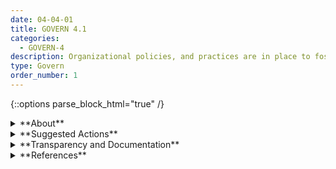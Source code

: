 ```yaml
---
date: 04-04-01
title: GOVERN 4.1
categories:
  - GOVERN-4
description: Organizational policies, and practices are in place to foster a critical thinking and safety-first mindset in the design, development, deployment, and uses of AI systems to minimize negative impacts.
type: Govern
order_number: 1
---
```

{::options parse_block_html="true" /}


<details>
<summary markdown="span">**About**</summary>
<br>
A risk culture and accompanying practices can help organizations effectively triage the most critical risks. Organizations in some industries implement three (or more) “lines of defense,” where separate teams are held accountable for different aspects of the system lifecycle, such as development, risk management, and auditing. While a traditional three-lines approach may be impractical for smaller organizations, leadership can commit to cultivating a strong risk culture through other means. For example, “effective challenge,” is a culture- based practice that encourages critical thinking and questioning of important design and implementation decisions by experts with the authority and stature to make such changes.

Red-teaming is another risk measurement and management approach. This practice consists of adversarial testing of AI systems under stress conditions to seek out failure modes or vulnerabilities in the system. Red-teams are composed of external experts or personnel who are independent from internal AI actors.

</details>

<details>
<summary markdown="span">**Suggested Actions**</summary>
- Establish policies that require inclusion of oversight functions (legal, compliance, risk management) from the outset of the system design process.
- Establish policies that promote effective challenge of AI system design, implementation, and deployment decisions, via mechanisms such as the three lines of defense, model audits, or red-teaming – to ensure that workplace risks such as groupthink do not take hold.
- Establish policies that incentivize safety-first mindset and general critical thinking and review at an organizational and procedural level.
- Establish whistleblower protections for insiders who report on perceived serious problems with AI systems.

</details>

<details>
<summary markdown="span">**Transparency and Documentation**</summary>
<br>
**Organizations can document the following:**
- To what extent has the entity documented the AI system’s development, testing methodology, metrics, and performance outcomes?
- To what extent has the entity identified and mitigated potential bias—statistical, contextual, and historical—in the data?
- Will the dataset be updated? How often and by whom? How will updates/revisions be documented and communicated (e.g., mailing list, GitHub)? Is there an erratum?
- Did your organization’s board and/or senior management sponsor, support and participate in your organization’s AI governance?
- Does your organization have an existing governance structure that can be leveraged to oversee the organization’s use of AI?

**AI Transparency Resources:**
- Datasheets for Datasets. [URL](http://arxiv.org/abs/1803.09010)
- GAO-21-519SP: AI Accountability Framework for Federal Agencies & Other Entities. [URL](https://www.gao.gov/products/gao-21-519sp)
- WEF Model AI Governance Framework Assessment 2020. [URL](https://www.pdpc.gov.sg/-/media/Files/PDPC/PDF-Files/Resource-for-Organisation/AI/SGModelAIGovFramework2.pdf)

</details>

<details>
<summary markdown="span">**References**</summary>
<br>
Bd. Governors Fed. Rsrv. Sys., Supervisory Guidance on Model Risk Management, SR Letter 11-7 (Apr. 4, 2011)

Patrick Hall, Navdeep Gill, and Benjamin Cox, “Responsible Machine Learning,” O’Reilly Media, 2020. [URL](https://www.oreilly.com/library/view/responsible-machine-learning/9781492090878/)

Off. Superintendent Fin. Inst. Canada, Enterprise-Wide Model Risk Management for Deposit-Taking Institutions, E-23 (Sept. 2017).

GAO, “Artificial Intelligence: An Accountability Framework for Federal Agencies and Other Entities,” GAO@100 (GAO-21-519SP), June 2021. [URL](https://www.gao.gov/assets/gao-21-519sp.pdf)

Donald Sull, Stefano Turconi, and Charles Sull, “When It Comes to Culture, Does Your Company Walk the Talk?” MIT Sloan Mgmt. Rev., 2020. [URL](https://sloanreview.mit.edu/article/when-it-comes-to-culture-does-your-company-walk-the-talk)

Kathy Baxter, AI Ethics Maturity Model, Salesforce. [URL](https://www.salesforceairesearch.com/static/ethics/EthicalAIMaturityModel.pdf)

</details>
